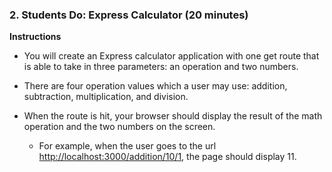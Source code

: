 ### 2. Students Do: Express Calculator (20 minutes)

**Instructions**

* You will create an Express calculator application with one get route that is able to take in three parameters: an operation and two numbers.

* There are four operation values which a user may use: addition, subtraction, multiplication, and division.

* When the route is hit, your browser should display the result of the math operation and the two numbers on the screen.

	* For example, when the user goes to the url <http://localhost:3000/addition/10/1>, the page should display 11.